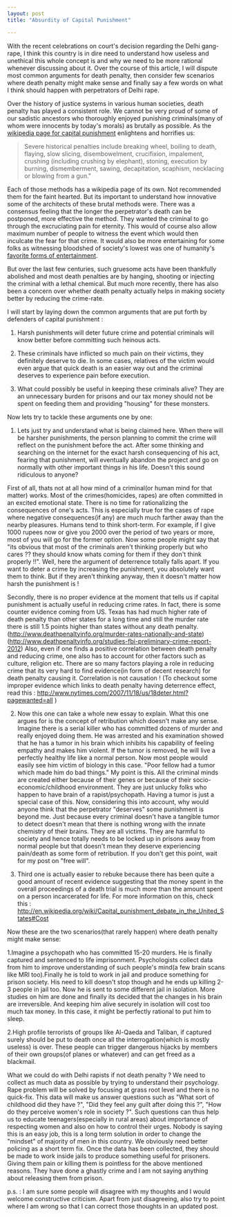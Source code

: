 ```yaml
---
layout: post
title: "Absurdity of Capital Punishment"

---
```



With the recent celebrations on court's decision regarding the Delhi gang-rape, I think this country is in dire need to understand how useless and unethical this whole concept is and why we need to be more rational whenever discussing about it. Over the course of this article, I will dispute most common arguments for death penalty, then consider few scenarios where death penalty might make sense and finally say a few words on what I think should happen with perpetrators of Delhi rape. 

Over the history of justice systems in various human societies, death penalty has played a consistent role. We cannot be very proud of some of our sadistic ancestors who thoroughly enjoyed punishing criminals(many of whom were innocents by today's morals) as brutally as possible. 	As the [wikipedia page for capital punishment](https://en.wikipedia.org/wiki/Capital_punishment) enlightens and horrifies us:

>Severe historical penalties include breaking wheel, boiling to death, flaying, slow slicing, disembowelment, crucifixion, impalement, crushing (including crushing by elephant), stoning, execution by burning, dismemberment, sawing, decapitation, scaphism, necklacing or blowing from a gun."

Each of those methods has a wikipedia page of its own. Not recommended them for the faint hearted. But its important to understand how innovative some of the architects of these brutal methods were. There was a consensus feeling that the longer the perpetrator's death can be postponed, more effective the method. They wanted the criminal to go through the excruciating pain for eternity. This would of course also allow maximum number of people to witness the event which would then inculcate the fear for that crime. It would also be more entertaining for some folks as witnessing bloodshed of society's lowest was one of humanity's [favorite forms of entertainment](https://en.wikipedia.org/wiki/Gladiator).

But over the last few centuries, such gruesome acts have been thankfully abolished and most death penalties are by hanging, shooting or injecting the criminal with a lethal chemical. But much more recently, there has also been a concern over whether death penalty actually helps in making society better by reducing the crime-rate.


I will start by laying down the common arguments that are put forth by defenders of capital punishment : 
1. Harsh punishments will deter future crime and potential criminals will know better before committing such heinous acts.

2. These criminals have inflicted so much pain on their victims, they definitely deserve to die. In some cases, relatives of the victim would even argue that quick death is an easier way out and the criminal deserves to experience pain before execution. 

3. What could possibly be useful in keeping these criminals alive? They are an unnecessary burden for prisons and our tax money should not be spent on feeding them and providing "housing" for these monsters.


Now lets try to tackle these arguments one by one:

1. Lets just try and understand what is being claimed here. When there will be harsher punishments, the person planning to commit the crime will reflect on the punishment before the act. After some thinking and searching on the internet for the exact harsh consequencing of his act, fearing that punishment, will eventually abandon the project and go on normally with other important things in his life. Doesn't this sound ridiculous to anyone?

First of all, thats not at all how mind of a criminal(or human mind for that matter) works. Most of the crimes(homicides, rapes) are often committed in an excited emotional state. There is no time for rationalizing the consequences of one's acts. This is especially true for the cases of rape where negative consequences(if any) are much much farther away than the nearby pleasures. Humans tend to think short-term. For example, if I give 1000 rupees now or give you 2000 over the period of two years or more, most of you will go for the former option. Now some people might say that "its obvious that most of the criminals aren't thinking properly but who cares ?? they should know whats coming for them if they don't think properly !!". Well, here the argument of deterrence totally falls apart. If you want to deter a crime by increasing the punishment, you absolutely want them to think. But if they aren't thinking anyway, then it doesn't matter how harsh the punishment is !

Secondly, there is no proper evidence at the moment that tells us if capital punishment is actually useful in reducing crime rates. In fact, there is some counter evidence coming from US. Texas has had much higher rate of death penalty than other states for a long time and still the murder rate there is still 1.5 points higher than states without any death penalty.(http://www.deathpenaltyinfo.org/murder-rates-nationally-and-state)
(http://www.deathpenaltyinfo.org/studies-fbi-preliminary-crime-report-2012)
Also, even if one finds a positive correlation between death penalty and reducing crime, one also has to account for other factors such as culture, religion etc. There are so many factors playing a role in reducing crime that its very hard to find evidence(in form of decent research) for death penalty causing it. Correlation is not causation ! (To checkout some improper evidence which links to death penalty having deterrence effect, read this :
http://www.nytimes.com/2007/11/18/us/18deter.html?pagewanted=all )

2. Now this one can take a whole new essay to explain. What this one argues for is the concept of retribution which doesn't make any sense. Imagine there is a serial killer who has committed dozens of murder and really enjoyed doing them. He was arrested and his examination showed that he has a tumor in his brain which inhibits his capability of feeling empathy and makes him violent. If the tumor is removed, he will live a perfectly healthy life like a normal person. Now most people would easily see him victim of biology in this case. "Poor fellow had a tumor which made him do bad things." 
My point is this. All the criminal minds are created either because of their genes or because of their socio-economic/childhood environment. They are just unlucky folks who happen to have brain of a rapist/psychopath. Having a tumor is just a special case of this. Now, considering this into account, why would anyone think that the perpetrator "deserves" some punishment is beyond me. Just because every criminal doesn't have a tangible tumor to detect doesn't mean that there is nothing wrong with the innate chemistry of their brains. They are all victims. They are harmful to society and hence totally needs to be locked up in prisons away from normal people but that doesn't mean they deserve experiencing pain/death as some form of retribution. If you don't get this point, wait for my post on "free will".

3. Third one is actually easier to rebuke because there has been quite a good amount of recent evidence suggesting that the money spent in the overall proceedings of a death trial is much more than the amount spent on a person incarcerated for life. For more information on this, check this :
http://en.wikipedia.org/wiki/Capital_punishment_debate_in_the_United_States#Cost

Now these are the two scenarios(that rarely happen) where death penalty might make sense:

1.Imagine a psychopath who has committed 15-20 murders. He is finally captured and sentenced to life imprisonment. Psychologists collect data from him to improve understanding of such people's mind(a few brain scans like MRI too).Finally he is told to work in jail and produce something for prison society. His need to kill doesn't stop though and he ends up killing 2-3 people in jail too. Now he is sent to some different jail in isolation. More studies on him are done and finally its decided that the changes in his brain are irreversible. And keeping him alive securely in isolation will cost too much tax money. In this case, it might be perfectly rational to put him to sleep. 

2.High profile terrorists of groups like Al-Qaeda and Taliban, if captured surely should be put to death once all the interrogation(which is mostly useless) is over. These people can trigger dangerous hijacks by members of their own groups(of planes or whatever) and can get freed as a blackmail. 

  
What we could do with Delhi rapists if not death penalty ?
We need to collect as much data as possible by trying to understand their psychology. Rape problem will be solved by focusing at grass root level and there is no quick-fix. This data will make us answer questions such as "What sort of childhood did they have ?", "Did they feel any guilt after doing this ?", "How do they perceive women's role in society ?". Such questions can thus help us to educate teenagers(especially in rural areas) about importance of respecting women and also on how to control their urges. Nobody is saying this is an easy job, this is a long term solution in order to change the "mindset" of majority of men in this country. We obviously need better policing as a short term fix.
Once the data has been collected, they should be made to work inside jails to produce something useful for prisoners. Giving them pain or killing them is pointless for the above mentioned reasons. They have done a ghastly crime and I am not saying anything about releasing them from prison.	 

p.s. : I am sure some people will disagree with my thoughts and I would welcome constructive criticism. Apart from just disagreeing, also try to point where I am wrong so that I can correct those thoughts in an updated post.  


 

